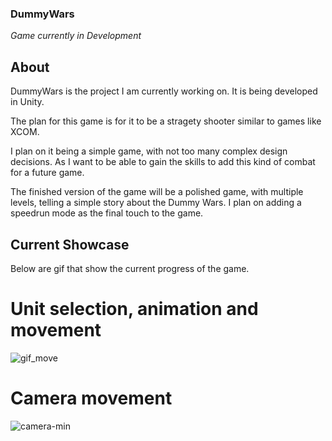 ### DummyWars
*Game currently in Development*
 ## About
 DummyWars is the project I am currently working on. It is being developed in Unity.

 The plan for this game is for it to be a stragety shooter similar to games like XCOM.

 I plan on it being a simple game, with not too many complex design decisions. As I want to be able to gain the skills to add this kind of combat for a future game.

 The finished version of the game will be a polished game, with multiple levels, telling a simple story about the Dummy Wars.
 I plan on adding a speedrun mode as the final touch to the game.


## Current Showcase

Below are gif that show the current progress of the game.

# Unit selection, animation and movement

![gif_move](https://github.com/MarcoCarenza/DummyWars/assets/148258941/fbb81962-c02c-4f91-ac20-8848e679c9db)

# Camera movement 

![camera-min](https://github.com/MarcoCarenza/DummyWars/assets/148258941/b34bffa5-e643-4d25-956f-1446544665da)

